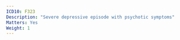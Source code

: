 ```yaml
---
ICD10: F323
Description: "Severe depressive episode with psychotic symptoms"
Matters: Yes
Weight: 1
---
```

